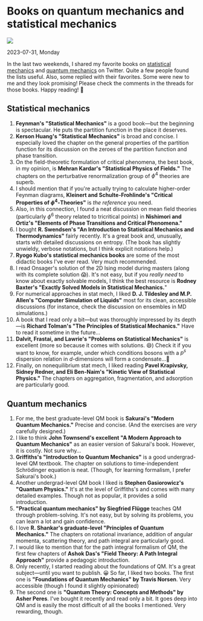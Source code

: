 # Books on quantum mechanics and statistical mechanics

![](../books-sm-qm.jpeg)

2023-07-31, Monday

In the last two weekends, I shared my favorite books on [statistical mechanics](https://twitter.com/arghya_dutta_/status/1683072915468607488) and [quantum mechanics](https://twitter.com/arghya_dutta_/status/1685237733898285056) on Twitter. Quite a few people found the lists useful. Also, some replied with their favorites. Some were new to me and they look promising! Please check the comments in the threads for those books. Happy reading! 🙂

## Statistical mechanics

1. **Feynman's "Statistical Mechanics"** is a good book—but the beginning is spectacular. He puts the partition function in the place it deserves.
2. **Kerson Huang's "Statistical Mechanics"** is broad and concise. I especially loved the chapter on the general properties of the partition function for its discussion on the zeroes of the partition function and phase transition.
3. On the field-theoretic formulation of critical phenomena, the best book, in my opinion, is **Mehran Kardar's "Statistical Physics of Fields."** The chapters on the perturbative renormalization group of $\phi^4$ theories are superb.
4. I should mention that if you're actually trying to calculate higher-order Feynman diagrams, **Kleinert and Schulte-Frohlinde's "Critical Properties of $\phi^4$-Theories"** is *the reference* you need.
5. Also, in this connection, I found a neat discussion on mean field theories (particularly $\phi^6$ theory related to tricritical points) in **Nishimori and Ortiz's "Elements of Phase Transitions and Critical Phenomena."**
6. I bought **R. Swendsen's "An Introduction to Statistical Mechanics and Thermodynamics"** fairly recently. It's a great book and, unusually, starts with detailed discussions on entropy. (The book has slightly unwieldy, verbose notations, but I think explicit notations help.)
7. **Ryogo Kubo's statistical mechanics books** are some of the most didactic books I've ever read. Very much recommended.
8. I read Onsager's solution of the 2D Ising model during masters (along with its complete solution 😱). It's not easy, but if you *really need* to know about exactly solvable models, I think the best resource is **Rodney Baxter's "Exactly Solved Models in Statistical Mechanics.**"
9. For numerical approaches in stat mech, I liked **D. J. Tildesley and M.P. Allen's "Computer Simulation of Liquids"** most for its clean, accessible discussions (for instance, check the discussion on ensembles in MD simulations.)
10. A book that I read only a bit—but was thoroughly impressed by its depth—is **Richard Tolman's "The Principles of Statistical Mechanics."** Have to read it sometime in the future…
11. **Dalvit, Frastai, and Lawrie's "Problems on Statistical Mechanics"** is excellent (more so because it comes with solutions. 😄) Check it if you want to know, for example, under which conditions bosons with a $p^s$ dispersion relation in $d$-dimensions will form a condensate…🙂
12. Finally, on nonequilibrium stat mech, I liked reading **Pavel Krapivsky, Sidney Redner, and Eli Ben-Naim's "Kinetic View of Statistical Physics."** The chapters on aggregation, fragmentation, and adsorption are particularly good.

## Quantum mechanics

1. For me, the best graduate-level QM book is **Sakurai's "Modern Quantum Mechanics."** Precise and concise. (And the exercises are *very* carefully designed.)
2. I like to think **John Townsend's excellent "A Modern Approach to Quantum Mechanics"** as an easier version of Sakurai's book. However, it is costly. Not sure why…
3. **Griffiths's "Introduction to Quantum Mechanics"** is a good undergrad-level QM textbook. The chapter on solutions to time-independent Schrödinger equation is neat. (Though, for learning formalism, I prefer Sakurai's book.)
4. Another undergrad-level QM book I liked is **Stephen Gasiorowicz's "Quantum Physics."** It's at the level of Griffiths's and comes with many detailed examples. Though not as popular, it provides a solid introduction.
5. **"Practical quantum mechanics" by Siegfried Flügge** teaches QM through problem-solving. It's not easy, but by solving its problems, you can learn a lot and gain confidence.
6. I love **R. Shankar's graduate-level "Principles of Quantum Mechanics."** The chapters on rotational invariance, addition of angular momenta, scattering theory, and path integral are particularly good.
7. I would like to mention that for the path integral formalism of QM, the first few chapters of **Ashok Das's "Field Theory: A Path Integral Approach"** provide a pedagogic introduction.
8. Only recently, I started reading about the foundations of QM. It's a great subject—until you want to publish. 😀 So far, I liked two books. The first one is **"Foundations of Quantum Mechanics" by Travis Norsen**. Very accessible (though I found it slightly opinionated)
9. The second one is **"Quantum Theory: Concepts and Methods" by Asher Peres**. I've bought it recently and read only a bit. It goes deep into QM and is easily the most difficult of all the books I mentioned. Very rewarding, though.
